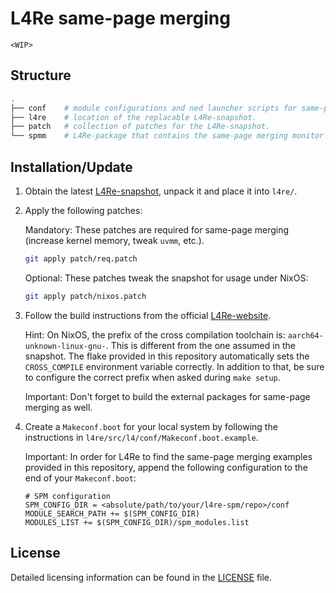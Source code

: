 # L4Re same-page merging

`<WIP>`

## Structure

```bash
.
├── conf    # module configurations and ned launcher scripts for same-page merging examples.
├── l4re    # location of the replacable L4Re-snapshot.
├── patch   # collection of patches for the L4Re-snapshot.
└── spmm    # L4Re-package that contains the same-page merging monitor.
```

## Installation/Update

1. Obtain the latest [L4Re-snapshot](https://l4re.org/download/snapshots), unpack it and place it into `l4re/`.

2. Apply the following patches:

   Mandatory: These patches are required for same-page merging (increase kernel memory, tweak `uvmm`, etc.).

   ```bash
   git apply patch/req.patch
   ```

   Optional: These patches tweak the snapshot for usage under NixOS: 
   
   ```bash
   git apply patch/nixos.patch
   ```

3. Follow the build instructions from the official [L4Re-website](https://l4re.org/build.html).

   Hint: On NixOS, the prefix of the cross compilation toolchain is: `aarch64-unknown-linux-gnu-`.
   This is different from the one assumed in the snapshot.
   The flake provided in this repository automatically sets the `CROSS_COMPILE` environment variable correctly.
   In addition to that, be sure to configure the correct prefix when asked during `make setup`.

   Important: Don't forget to build the external packages for same-page merging as well.

4. Create a `Makeconf.boot` for your local system by following the instructions in `l4re/src/l4/conf/Makeconf.boot.example`. 

   Important: In order for L4Re to find the same-page merging examples provided in this repository, append the following configuration to the end of your `Makeconf.boot`:
  
   ```make
   # SPM configuration
   SPM_CONFIG_DIR = <absolute/path/to/your/l4re-spm/repo>/conf
   MODULE_SEARCH_PATH += $(SPM_CONFIG_DIR) 
   MODULES_LIST += $(SPM_CONFIG_DIR)/spm_modules.list
   ```

## License

Detailed licensing information can be found in the [LICENSE](LICENSE.md) file.

